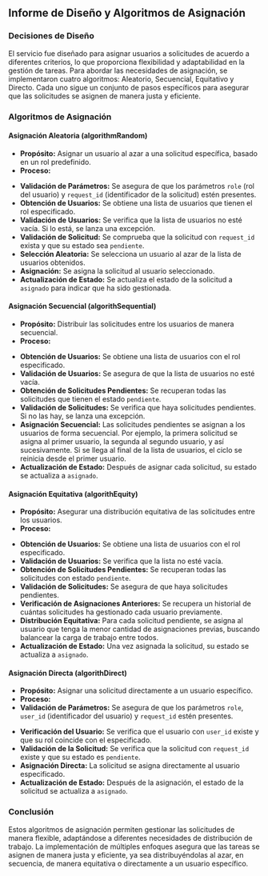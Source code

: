 ## Informe de Diseño y Algoritmos de Asignación

### Decisiones de Diseño
El servicio fue diseñado para asignar usuarios a solicitudes de acuerdo a diferentes criterios, lo que proporciona flexibilidad y adaptabilidad en la gestión de tareas. Para abordar las necesidades de asignación, se implementaron cuatro algoritmos: Aleatorio, Secuencial, Equitativo y Directo. Cada uno sigue un conjunto de pasos específicos para asegurar que las solicitudes se asignen de manera justa y eficiente.

### Algoritmos de Asignación

#### Asignación Aleatoria (algorithmRandom)
* **Propósito:** Asignar un usuario al azar a una solicitud específica, basado en un rol predefinido.
* **Proceso:**
-   **Validación de Parámetros:** Se asegura de que los parámetros `role` (rol del usuario) y `request_id` (identificador de la solicitud) estén presentes.
-   **Obtención de Usuarios:** Se obtiene una lista de usuarios que tienen el rol especificado.
-   **Validación de Usuarios:** Se verifica que la lista de usuarios no esté vacía. Si lo está, se lanza una excepción.
-   **Validación de Solicitud:** Se comprueba que la solicitud con `request_id` exista y que su estado sea `pendiente`.
-   **Selección Aleatoria:** Se selecciona un usuario al azar de la lista de usuarios obtenidos.
-   **Asignación:** Se asigna la solicitud al usuario seleccionado.
-   **Actualización de Estado:** Se actualiza el estado de la solicitud a `asignado` para indicar que ha sido gestionada.

#### Asignación Secuencial (algorithSequential)
* **Propósito:** Distribuir las solicitudes entre los usuarios de manera secuencial.
* **Proceso:**
-   **Obtención de Usuarios:** Se obtiene una lista de usuarios con el rol especificado.
-   **Validación de Usuarios:** Se asegura de que la lista de usuarios no esté vacía.
-   **Obtención de Solicitudes Pendientes:** Se recuperan todas las solicitudes que tienen el estado `pendiente`.
-   **Validación de Solicitudes:** Se verifica que haya solicitudes pendientes. Si no las hay, se lanza una excepción.
-   **Asignación Secuencial:** Las solicitudes pendientes se asignan a los usuarios de forma secuencial. Por ejemplo, la primera solicitud se asigna al primer usuario, la segunda al segundo usuario, y así sucesivamente. Si se llega al final de la lista de usuarios, el ciclo se reinicia desde el primer usuario.
-   **Actualización de Estado:** Después de asignar cada solicitud, su estado se actualiza a `asignado`.

#### Asignación Equitativa (algorithEquity)
* **Propósito:** Asegurar una distribución equitativa de las solicitudes entre los usuarios.
* **Proceso:**
-   **Obtención de Usuarios:** Se obtiene una lista de usuarios con el rol especificado.
-   **Validación de Usuarios:** Se verifica que la lista no esté vacía.
-   **Obtención de Solicitudes Pendientes:** Se recuperan todas las solicitudes con estado `pendiente`.
-   **Validación de Solicitudes:** Se asegura de que haya solicitudes pendientes.
-   **Verificación de Asignaciones Anteriores:** Se recupera un historial de cuántas solicitudes ha gestionado cada usuario previamente.
-   **Distribución Equitativa:** Para cada solicitud pendiente, se asigna al usuario que tenga la menor cantidad de asignaciones previas, buscando balancear la carga de trabajo entre todos.
-   **Actualización de Estado:** Una vez asignada la solicitud, su estado se actualiza a `asignado`.

#### Asignación Directa (algorithDirect)
* **Propósito:** Asignar una solicitud directamente a un usuario específico.
* **Proceso:**
*  **Validación de Parámetros:** Se asegura de que los parámetros `role`, `user_id` (identificador del usuario) y `request_id` estén presentes.
-   **Verificación del Usuario:** Se verifica que el usuario con `user_id` existe y que su rol coincide con el especificado.
-   **Validación de la Solicitud:** Se verifica que la solicitud con `request_id` existe y que su estado es `pendiente`.
-   **Asignación Directa:** La solicitud se asigna directamente al usuario especificado.
-   **Actualización de Estado:** Después de la asignación, el estado de la solicitud se actualiza a `asignado`.

### Conclusión
Estos algoritmos de asignación permiten gestionar las solicitudes de manera flexible, adaptándose a diferentes necesidades de distribución de trabajo. La implementación de múltiples enfoques asegura que las tareas se asignen de manera justa y eficiente, ya sea distribuyéndolas al azar, en secuencia, de manera equitativa o directamente a un usuario específico.
